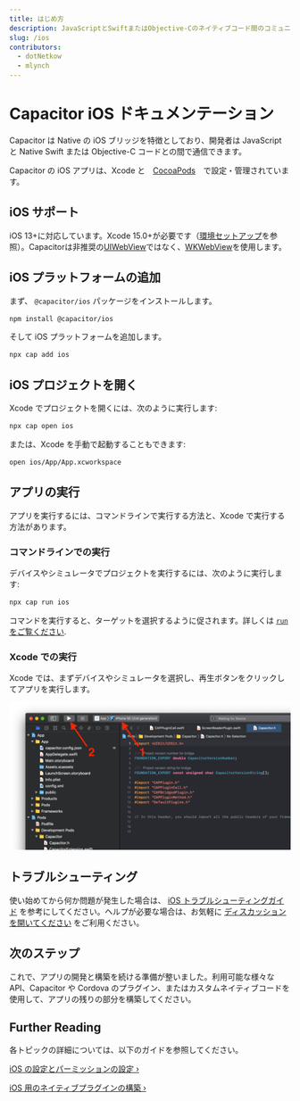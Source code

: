 ```yaml
---
title: はじめ方
description: JavaScriptとSwiftまたはObjective-Cのネイティブコード間のコミュニケーション
slug: /ios
contributors:
  - dotNetkow
  - mlynch
---
```


# Capacitor iOS ドキュメンテーション

Capacitor は Native の iOS ブリッジを特徴としており、開発者は JavaScript と Native Swift または Objective-C コードとの間で通信できます。

Capacitor の iOS アプリは、Xcode と　[CocoaPods](https://cocoapods.org/)　で設定・管理されています。

## iOS サポート

iOS 13+に対応しています。Xcode 15.0+が必要です（[環境セットアップ](/docs/getting-started/environment-setup#ios-development)を参照）。Capacitorは非推奨の[UIWebView](https://developer.apple.com/documentation/uikit/uiwebview)ではなく、[WKWebView](https://developer.apple.com/documentation/webkit/wkwebview)を使用します。

## iOS プラットフォームの追加

まず、 `@capacitor/ios` パッケージをインストールします。

```bash
npm install @capacitor/ios
```

そして iOS プラットフォームを追加します。

```bash
npx cap add ios
```

## iOS プロジェクトを開く

Xcode でプロジェクトを開くには、次のように実行します:

```bash
npx cap open ios
```

または、Xcode を手動で起動することもできます:

```bash
open ios/App/App.xcworkspace
```

## アプリの実行

アプリを実行するには、コマンドラインで実行する方法と、Xcode で実行する方法があります。

### コマンドラインでの実行

デバイスやシミュレータでプロジェクトを実行するには、次のように実行します:

```bash
npx cap run ios
```

コマンドを実行すると、ターゲットを選択するように促されます。詳しくは [ `run` をご覧ください](/docs/cli/commands/run).

### Xcode での実行

Xcode では、まずデバイスやシミュレータを選択し、再生ボタンをクリックしてアプリを実行します。

![Running your app](../../../static/img/v6/docs/ios/running.png)

## トラブルシューティング

使い始めてから何か問題が発生した場合は、 [iOS トラブルシューティングガイド](/docs/ios/troubleshooting) を参考にしてください。ヘルプが必要な場合は、お気軽に [ディスカッションを開いてください](https://github.com/ionic-team/capacitor/discussions/) をご利用ください。

## 次のステップ

これで、アプリの開発と構築を続ける準備が整いました。利用可能な様々な API、Capacitor や Cordova のプラグイン、またはカスタムネイティブコードを使用して、アプリの残りの部分を構築してください。

## Further Reading

各トピックの詳細については、以下のガイドを参照してください。

[iOS の設定とパーミッションの設定 &#8250;](/docs/ios/configuration)

[iOS 用のネイティブプラグインの構築 &#8250;](/docs/plugins)

